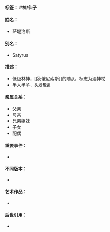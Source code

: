 #### 标签： #神/仙子
#### 姓名：
- 萨堤洛斯
#### 别名：
- Satyrus
#### 描述：
- 低级林神，[[狄俄尼索斯]]的随从，标志为酒神杖
- 半人半羊，头发散乱
#### 亲属关系：
- 父亲
- 母亲
- 兄弟姐妹
- 子女
- 配偶
#### 重要事件：
- 
#### 不同版本：
- 
#### 艺术作品：
- 
#### 后世引用：
- 